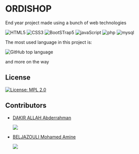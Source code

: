 # ORDISHOP
End year project made using a bunch of web technologies


![HTML5](https://img.shields.io/static/v1?label=%20&message=HTML5&color=%23E34F26&labelColor=%23ff000000&logo=HTML5)
![CSS3](https://img.shields.io/static/v1?label=%20&message=CSS3&color=%231572B6&labelColor=%23ff000000&logo=Css3&logoColor=%231572B6)
![BootSTrap5](https://img.shields.io/static/v1?label=%20&message=BootStrap5&color=%237952B3&labelColor=%23ff000000&logo=BootStrap)
![javaScript](https://img.shields.io/static/v1?label=%20&message=JavaScript&color=%23F7DF1E&labelColor=%23ff000000&logo=javaScript)
![php](https://img.shields.io/static/v1?label=%20&message=PHP&color=%23777BB4&labelColor=%23ff000000&logo=php)
![mysql](https://img.shields.io/static/v1?label=%20&message=MySQL&color=%234479A1&labelColor=%23ff000000&logo=mysql)

The most used language in this project is:

![GitHub top language](https://img.shields.io/github/languages/top/black-purple/ordishop?color=%23777BB4&label=PHP&logo=php)

and more on the way 

## License
[![License: MPL 2.0](https://img.shields.io/badge/License-MPL_2.0-teal.svg)](https://opensource.org/licenses/MPL-2.0)

## Contributors
* [DAKIR ALLAH Abderrahman](https:/github.com/black-purple)
  
  ![](https://img.shields.io/badge/current%20position-student%2Fdev-purple)
* [BELJAZOULI Mohamed Amine](https://github.com/MOHAMED-AMINE07)
  
  ![](https://img.shields.io/badge/current%20position-student%2Fdev-purple)
